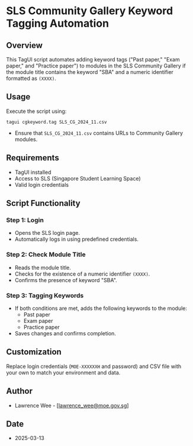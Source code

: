 # SLS Community Gallery Keyword Tagging Automation

## Overview

This TagUI script automates adding keyword tags ("Past paper," "Exam paper," and "Practice paper") to modules in the SLS Community Gallery if the module title contains the keyword "SBA" and a numeric identifier formatted as `(XXXX)`.

## Usage

Execute the script using:

```shell
tagui cgkeyword.tag SLS_CG_2024_11.csv
```

- Ensure that `SLS_CG_2024_11.csv` contains URLs to Community Gallery modules.

## Requirements

- TagUI installed
- Access to SLS (Singapore Student Learning Space)
- Valid login credentials

## Script Functionality

### Step 1: Login
- Opens the SLS login page.
- Automatically logs in using predefined credentials.

### Step 2: Check Module Title
- Reads the module title.
- Checks for the existence of a numeric identifier `(XXXX)`.
- Confirms the presence of keyword "SBA".

### Step 3: Tagging Keywords
- If both conditions are met, adds the following keywords to the module:
  - Past paper
  - Exam paper
  - Practice paper
- Saves changes and confirms completion.

## Customization

Replace login credentials (`MOE-XXXXXXH` and password) and CSV file with your own to match your environment and data.

## Author
- Lawrence Wee - [lawrence_wee@moe.gov.sg]

## Date
- 2025-03-13



